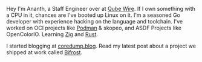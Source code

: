 Hey I'm Ananth, a Staff Engineer over at [Qube Wire](https://qubewire.com).
If I own something with a CPU in it, chances are I've booted up Linux on it.
I'm a seasoned Go developer with experience hacking on the language and toolchain.
I've worked on OCI projects like [Podman](https://github.com/containers/podman) 
& skopeo, and ASDF Projects like OpenColorIO.
Learning [Zig](https://ziglang.org) and [Rust](https://rust-lang.org).

I started blogging at [coredump.blog](https://coredump.blog).
Read my latest post about a project we shipped at work called [Bifrost](https://coredump.blog/posts/bifrost).

